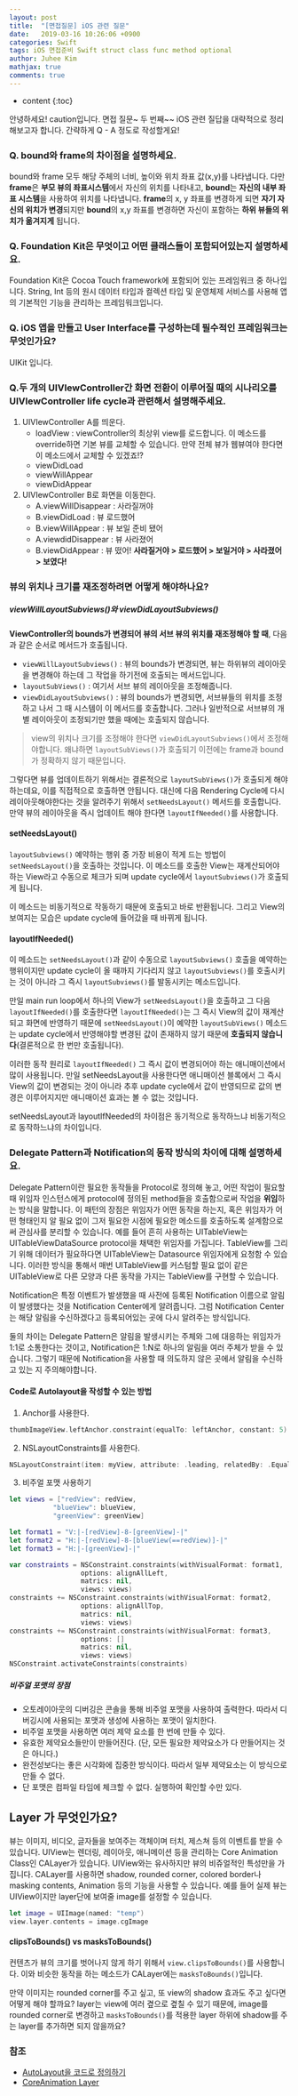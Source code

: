 ```yaml
---
layout: post
title:  "[면접질문] iOS 관련 질문"
date:   2019-03-16 10:26:06 +0900
categories: Swift
tags: iOS 면접준비 Swift struct class func method optional
author: Juhee Kim
mathjax: true
comments: true
---
```


* content
{:toc}

안녕하세요! caution입니다.
면접 질문~ 두 번째~~ iOS 관련 질답을 대략적으로 정리해보고자 합니다.
간략하게 Q - A 정도로 작성할게요!


### Q. bound와 frame의 차이점을 설명하세요.
bound와 frame 모두 해당 주체의 너비, 높이와 위치 좌표 값(x,y)를 나타냅니다.
다만 **frame**은 **부모 뷰의 좌표시스템**에서 자신의 위치를 나타내고, **bound**는 **자신의 내부 좌표 시스템**을 사용하여 위치를 나타냅니다.
**frame**의 x, y 좌표를 변경하게 되면 **자기 자신의 위치가 변경**되지만 **bound**의 x,y 좌표를 변경하면 자신이 포함하는 **하위 뷰들의 위치가 옮겨지게** 됩니다.


### Q. Foundation Kit은 무엇이고 어떤 클래스들이 포함되어있는지 설명하세요.
Foundation Kit은 Cocoa Touch framework에 포함되어 있는 프레임워크 중 하나입니다.
String, Int 등의 원시 데이터 타입과 컬렉션 타입 및 운영체제 서비스를 사용해 앱의 기본적인 기능을 관리하는 프레임워크입니다.


### Q. iOS 앱을 만들고 User Interface를 구성하는데 필수적인 프레임워크는 무엇인가요?
UIKit 입니다.


### Q.두 개의 UIVIewController간 화면 전환이 이루어질 때의 시나리오를 UIVIewController life cycle과 관련해서 설명해주세요.
1. UIVIewController A를 띄운다.
    * loadView : viewController의 최상위 view를 로드합니다. 이 메소드를 override하면 기본 뷰를 교체할 수 있습니다. 만약 전체 뷰가 웹뷰여야 한다면 이 메소드에서 교체할 수 있겠죠!?
    * viewDidLoad
    * viewWillAppear
    * viewDidAppear
2. UIVIewController B로 화면을 이동한다.
    * A.viewWillDisappear : 사라질꺼야
    * B.viewDidLoad       : 뷰 로드했어
    * B.viewWillAppear    : 뷰 보일 준비 됐어
    * A.viewdidDisappear  : 뷰 사라졌어
    * B.viewDidAppear     : 뷰 떴어!
**사라질거야 > 로드했어 > 보일거야 > 사라졌어 > 보였다!**


### 뷰의 위치나 크기를 재조정하려면 어떻게 해야하나요?
##### viewWillLayoutSubviews()와 viewDidLayoutSubviews()
**ViewController의 bounds가 변경되어 뷰의 서브 뷰의 위치를 재조정해야 할 때**, 다음과 같은 순서로 메서드가 호출됩니다.
  * ```viewWillLayoutSubviews()``` : 뷰의 bounds가 변경되면, 뷰는 하위뷰의 레이아웃을 변경해야 하는데 그 작업을 하기전에 호출되는 메서드입니다.
  * ```layoutSubViews()``` : 여기서 서브 뷰의 레이아웃을 조정해줍니다.
  * ```viewDidLayoutSubviews()``` : 뷰의 bounds가 변경되면, 서브뷰들의 위치를 조정하고 나서 그 때 시스템이 이 메서드를 호출합니다. 그러나 일반적으로 서브뷰의 개별 레이아웃이 조정되기만 했을 때에는 호출되지 않습니다.

  > view의 위치나 크기를 조정해야 한다면 ```viewDidLayoutSubviews()```에서 조정해야합니다. 왜냐하면 ```layoutSubViews()```가 호출되기 이전에는 frame과 bound가 정확하지 않기 때문입니다.

그렇다면 뷰를 업데이트하기 위해서는 결론적으로 ```layoutSubViews()```가 호출되게 해야하는데요, 이를 직접적으로 호출하면 안됩니다. 대신에 다음 Rendering Cycle에 다시 레이아웃해야한다는 것을 알려주기 위해서 ```setNeedsLayout()``` 메서드를 호출합니다. 만약 뷰의 레이아웃을 즉시 업데이트 해야 한다면 ```layoutIfNeeded()```를 사용합니다.

#### setNeedsLayout()
```layoutSubviews()``` 예약하는 행위 중 가장 비용이 적게 드는 방법이 ```setNeedsLayout()```을 호출하는 것입니다. 이 메소드를 호출한 View는 재계산되어야 하는 View라고 수동으로 체크가 되며 update cycle에서 ```layoutSubviews()```가 호출되게 됩니다.

이 메소드는 비동기적으로 작동하기 때문에 호출되고 바로 반환됩니다. 그리고 View의 보여지는 모습은 update cycle에 들어갔을 때 바뀌게 됩니다.

#### layoutIfNeeded()
이 메소드는 ```setNeedsLayout()```과 같이 수동으로 ```layoutSubviews()``` 호출을 예약하는 행위이지만 update cycle이 올 때까지 기다리지 않고 ```layoutSubviews()```를 호출시키는 것이 아니라 그 즉시 ```layoutSubviews()```를 발동시키는 메소드입니다.

만일 main run loop에서 하나의 View가 ```setNeedsLayout()```을 호출하고 그 다음 ```layoutIfNeeded()```를 호출한다면 ```layoutIfNeeded()```는 그 즉시 View의 값이 재계산되고 화면에 반영하기 때문에 ```setNeedsLayout()```이 예약한 ```layoutSubViews()``` 메소드는 update cycle에서 반영해야할 변경된 값이 존재하지 않기 때문에 **호출되지 않습니다**(결론적으로 한 번만 호출됩니다).

이러한 동작 원리로 ```layoutIfNeeded()``` 그 즉시 값이 변경되어야 하는 애니매이션에서 많이 사용됩니다. 만일 setNeedsLayout을 사용한다면 애니매이션 블록에서 그 즉시 View의 값이 변경되는 것이 아니라 추후 update cycle에서 값이 반영되므로 값의 변경은 이루어지지만 애니매이션 효과는 볼 수 없는 것입니다.

setNeedsLayout과 layoutIfNeeded의 차이점은 동기적으로 동작하느냐 비동기적으로 동작하느냐의 차이입니다.


### Delegate Pattern과 Notification의 동작 방식의 차이에 대해 설명하세요.
Delegate Pattern이란 필요한 동작들을 Protocol로 정의해 놓고, 어떤 작업이 필요할 때 위임자 인스턴스에게 protocol에 정의된 method들을 호출함으로써 작업을 **위임**하는 방식을 말합니다.
이 패턴의 장점은 위임자가 어떤 동작을 하는지, 혹은 위임자가 어떤 형태인지 알 필요 없이 그저 필요한 시점에 필요한 메소드를 호출하도록 설계함으로써 관심사를 분리할 수 있습니다.
예를 들어 흔히 사용하는 UITableView는 UITableViewDataSource protocol을 채택한 위임자를 가집니다. TableView를 그리기 위해 데이터가 필요하다면 UITableView는 Datasource 위임자에게 요청함 수 있습니다. 이러한 방식을 통해서 매번 UITableView를 커스텀할 필요 없이 같은 UITableView로 다른 모양과 다른 동작을 가지는 TableView를 구현할 수 있습니다.

Notification은 특정 이벤트가 발생했을 때 사전에 등록된 Notification 이름으로 알림이 발생했다는 것을 Notification Center에게 알려줍니다. 그럼 Notification Center는 해당 알림을 수신하겠다고 등록되어있는 곳에 다시 알려주는 방식입니다.

둘의 차이는 Delegate Pattern은 알림을 발생시키는 주체와 그에 대응하는 위임자가 1:1로 소통한다는 것이고, Notification은 1:N로 하나의 알림을 여러 주체가 받을 수 있습니다. 그렇기 때문에 Notification을 사용할 때 의도하지 않은 곳에서 알림을 수신하고 있는 지 주의해야합니다.


#### Code로 Autolayout을 작성할 수 있는 방법
1. Anchor를 사용한다.
```swift
thumbImageView.leftAnchor.constraint(equalTo: leftAnchor, constant: 5).isActive = true
```
2. NSLayoutConstraints를 사용한다.
```swift
NSLayoutConstraint(item: myView, attribute: .leading, relatedBy: .Equal, toItem: view, attribute: .leadingMargin, multiplier: 1.0, constant: 0.0).isActive = true
```
3. 비주얼 포맷 사용하기

  ```swift
let views = ["redView": redView,
             "blueView": blueView,
             "greenView": greenView]

let format1 = "V:|-[redView]-8-[greenView]-|"
let format2 = "H:|-[redView]-8-[blueView(==redView)]-|"
let format3 = "H:|-[greenView]-|"

var constraints = NSConstraint.constraints(withVisualFormat: format1,
                    options: alignAllLeft,
                    matrics: nil,
                    views: views)
constraints += NSConstraint.constraints(withVisualFormat: format2,
                    options: alignAllTop,
                    matrics: nil,
                    views: views)
constraints += NSConstraint.constraints(withVisualFormat: format3,
                    options: []
                    matrics: nil,
                    views: views)
NSConstraint.activateConstraints(constraints)
  ```
##### 비주얼 포맷의 장점
* 오토레이아웃의 디버깅은 콘솔을 통해 비주얼 포맷을 사용하여 출력한다. 따라서 디버깅시에 사용되는 포맷과 생성에 사용하는 포맷이 일치한다.
* 비주얼 포맷을 사용하면 여러 제약 요소를 한 번에 만들 수 있다.
* 유효한 제약요소들만이 만들어진다. (단, 모든 필요한 제약요소가 다 만들어지는 것은 아니다.)
* 완전성보다는 좋은 시각화에 집중한 방식이다. 따라서 일부 제약요소는 이 방식으로 만들 수 없다.
* 단 포맷은 컴파일 타임에 체크할 수 없다. 실행하여 확인할 수만 있다.


## Layer 가 무엇인가요?
뷰는 이미지, 비디오, 글자들을 보여주는 객체이며 터치, 제스쳐 등의 이벤트를 받을 수 있습니다.
UIView는 렌더링, 레이아웃, 애니메이션 등을 관리하는 Core Animation Class인 CALayer가 있습니다. UIView와는 유사하지만 뷰의 비쥬얼적인 특성만을 가집니다.
CALayer를 사용하면 shadow, rounded corner, colored border나 masking contents, Animation 등의 기능을 사용할 수 있습니다.
예를 들어 실제 뷰는 UIView이지만 layer단에 보여줄 image를 설정할 수 있습니다.

```swift
let image = UIImage(named: "temp")
view.layer.contents = image.cgImage
```

#### clipsToBounds() vs masksToBounds()
컨텐츠가 뷰의 크기를 벗어나지 않게 하기 위해서 ```view.clipsToBounds()```를 사용합니다. 이와 비슷한 동작을 하는 메소드가 CALayer에는 ```masksToBounds()```입니다.

만약 이미지는 rounded corner를 주고 싶고, 또 view의 shadow 효과도 주고 싶다면 어떻게 해야 할까요?
layer는 view에 여러 곂으로 곂칠 수 있기 때문에, image를 rounded corner로 변경하고 ```masksToBounds()```를 적용한 layer 하위에 shadow를 주는 layer를 추가하면 되지 않을까요?


### 참조
* [AutoLayout을 코드로 정의하기](https://soooprmx.com/archives/7232)
* [CoreAnimation Layer](http://minsone.github.io/mac/ios/coreanimationlayer-and-view)
